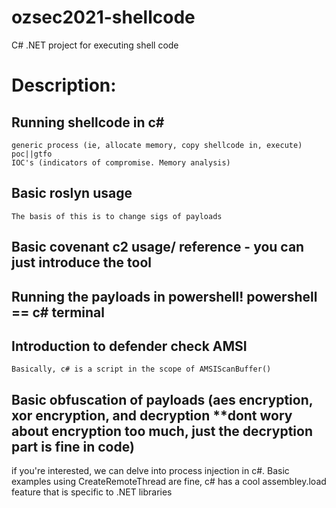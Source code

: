 # ozsec2021-shellcode
C# .NET project for executing shell code 

# Description: 

## Running shellcode in c#
    generic process (ie, allocate memory, copy shellcode in, execute)
    poc||gtfo
    IOC's (indicators of compromise. Memory analysis)
## Basic roslyn usage
    The basis of this is to change sigs of payloads

## Basic covenant c2 usage/ reference - you can just introduce the tool

## Running the payloads in powershell! powershell == c# terminal


## Introduction to defender check AMSI
    Basically, c# is a script in the scope of AMSIScanBuffer()

## Basic obfuscation of payloads (aes encryption, xor encryption, and decryption **dont wory about encryption too much, just the decryption part is fine in code)

if you're interested, we can delve into process injection in c#. Basic examples using CreateRemoteThread are fine, c# has a cool assembley.load feature that is specific to .NET libraries
